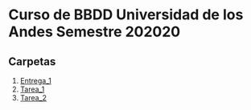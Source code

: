 # Curso de BBDD Universidad de los Andes Semestre 202020

## Carpetas

1. [Entrega_1](Entrega_1/)
2. [Tarea_1](Tarea_1/)
3. [Tarea_2](Tarea_2/)